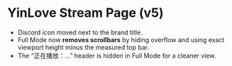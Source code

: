 # YinLove Stream Page (v5)

- Discord icon moved next to the brand title.
- Full Mode now **removes scrollbars** by hiding overflow and using exact viewport height minus the measured top bar.
- The “正在播放：…” header is hidden in Full Mode for a cleaner view.
